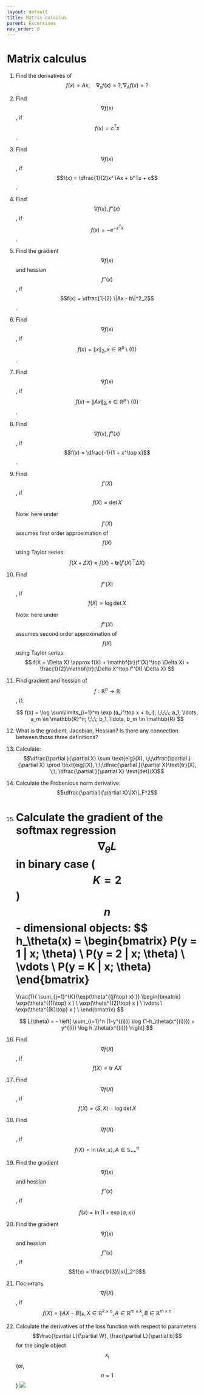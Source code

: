 ```yaml
---
layout: default
title: Matrix calculus
parent: Excersises
nav_order: 0
---
```


# Matrix calculus

1. Find the derivatives of $$f(x) = Ax, \quad \nabla_x f(x) = ?, \nabla_A f(x) = ?$$
1. Find $$\nabla f(x)$$, if $$f(x) = c^Tx$$.
1. Find $$\nabla f(x)$$, if $$f(x) = \dfrac{1}{2}x^TAx + b^Tx + c$$.
1. Find $$\nabla f(x), f''(x)$$, if $$f(x) = -e^{-x^Tx}$$.
1. Find the gradient $$\nabla f(x)$$ and hessian $$f''(x)$$, if $$f(x) = \dfrac{1}{2} \|Ax - b\|^2_2$$.
1. Find $$\nabla f(x)$$, if $$f(x) = \|x\|_2 , x \in \mathbb{R}^p \setminus \{0\}$$.
1. Find $$\nabla f(x)$$, if $$f(x) = \|Ax\|_2 , x \in \mathbb{R}^p \setminus \{0\}$$.
1. Find $$\nabla f(x), f''(x)$$, if $$f(x) = \dfrac{-1}{1 + x^\top x}$$.
1. Find $$f'(X)$$, if $$f(X) = \det X$$  

    Note: here under $$f'(X)$$ assumes first order approximation of $$f(X)$$ using Taylor series:
    $$
    f(X + \Delta X) \approx f(X) + \mathbf{tr}(f'(X)^\top \Delta X)
    $$

1. Find $$f''(X)$$, if $$f(X) = \log \det X$$  
   
    Note: here under $$f''(X)$$ assumes second order approximation of $$f(X)$$ using Taylor series:
    $$
    f(X + \Delta X) \approx f(X) + \mathbf{tr}(f'(X)^\top \Delta X) + \frac{1}{2}\mathbf{tr}(\Delta X^\top f''(X) \Delta X)
    $$

1. Find gradient and hessian of $$f : \mathbb{R}^n \to \mathbb{R}$$, if:

    $$
    f(x) = \log \sum\limits_{i=1}^m \exp (a_i^\top x + b_i), \;\;\;\; a_1, \ldots, a_m \in \mathbb{R}^n; \;\;\;  b_1, \ldots, b_m  \in \mathbb{R}
    $$

1. What is the gradient, Jacobian, Hessian? Is there any connection between those three definitions?
1. Calculate: $$\dfrac{\partial }{\partial X} \sum \text{eig}(X), \;\;\dfrac{\partial }{\partial X} \prod \text{eig}(X), \;\;\dfrac{\partial }{\partial X}\text{tr}(X), \;\; \dfrac{\partial }{\partial X} \text{det}(X)$$
1. Calculate the Frobenious norm derivative: $$\dfrac{\partial}{\partial X}\|X\|_F^2$$
1. Calculate the gradient of the softmax regression $$\nabla_\theta L$$ in binary case ($$K = 2$$) $$n$$ - dimensional objects:
	$$
	h_\theta(x) =
	\begin{bmatrix}
	P(y = 1 | x; \theta) \\
	P(y = 2 | x; \theta) \\
	\vdots \\
	P(y = K | x; \theta)
	\end{bmatrix}
	=
	\frac{1}{ \sum_{j=1}^{K}{\exp(\theta^{(j)\top} x) }}
	\begin{bmatrix}
	\exp(\theta^{(1)\top} x ) \\
	\exp(\theta^{(2)\top} x ) \\
	\vdots \\
	\exp(\theta^{(K)\top} x ) \\
	\end{bmatrix}
	$$

	$$
	L(\theta) = - \left[ \sum_{i=1}^n  (1-y^{(i)}) \log (1-h_\theta(x^{(i)})) + y^{(i)} \log h_\theta(x^{(i)}) \right]
	$$

1. Find $$\nabla f(X)$$, if $$f(X) = \text{tr } AX$$
1. Find $$\nabla f(X)$$, if $$f(X) = \langle S, X\rangle - \log \det X$$
1. Find $$\nabla f(X)$$, if $$f(X) = \ln \langle Ax, x\rangle, A \in \mathbb{S^n_{++}}$$
1. Find the gradient $$\nabla f(x)$$ and hessian $$f''(x)$$, if 
    
    $$
    f(x) = \ln \left( 1 + \exp\langle a,x\rangle\right)
    $$

1. Find the gradient $$\nabla f(x)$$ and hessian $$f''(x)$$, if $$f(x) = \frac{1}{3}\|x\|_2^3$$
1. Посчитать $$\nabla f(X)$$, if $$f(X) = \| AX - B\|_F, X \in \mathbb{R}^{k \times n}, A \in \mathbb{R}^{m \times k}, B \in \mathbb{R}^{m \times n}$$
1. Calculate the derivatives of the loss function with respect to parameters $$\frac{\partial L}{\partial W}, \frac{\partial L}{\partial b}$$ for the single object $$x_i$$ (or, $$n = 1$$)
![](../simple_learning.svg)
